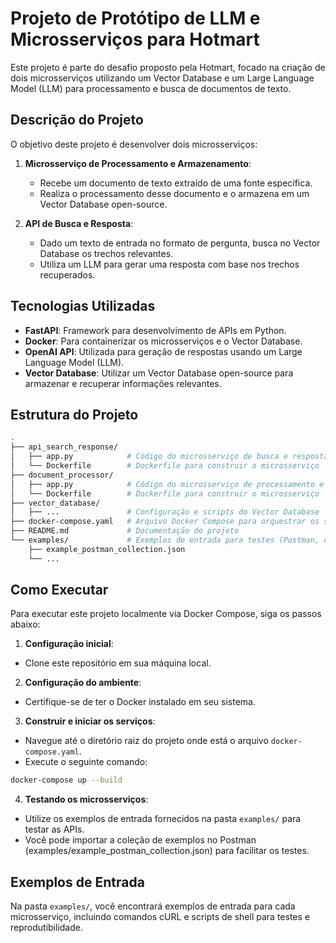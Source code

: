 # Projeto de Protótipo de LLM e Microsserviços para Hotmart
Este projeto é parte do desafio proposto pela Hotmart, focado na criação de dois microsserviços utilizando um Vector Database e um Large Language Model (LLM) para processamento e busca de documentos de texto.

## Descrição do Projeto
O objetivo deste projeto é desenvolver dois microsserviços:

1. **Microsserviço de Processamento e Armazenamento**:
    * Recebe um documento de texto extraído de uma fonte específica.
    * Realiza o processamento desse documento e o armazena em um Vector Database open-source.

2. **API de Busca e Resposta**:
    * Dado um texto de entrada no formato de pergunta, busca no Vector Database os trechos relevantes.
    * Utiliza um LLM para gerar uma resposta com base nos trechos recuperados.

## Tecnologias Utilizadas
* **FastAPI**: Framework para desenvolvimento de APIs em Python.
* **Docker**: Para containerizar os microsserviços e o Vector Database.
* **OpenAI API**: Utilizada para geração de respostas usando um Large Language Model (LLM).
* **Vector Database**: Utilizar um Vector Database open-source para armazenar e recuperar informações relevantes.

## Estrutura do Projeto
```bash
.
├── api_search_response/
│   ├── app.py            # Código do microsserviço de busca e resposta
│   └── Dockerfile        # Dockerfile para construir o microsserviço
├── document_processor/
│   ├── app.py            # Código do microsserviço de processamento e armazenamento
│   └── Dockerfile        # Dockerfile para construir o microsserviço
├── vector_database/
│   ├── ...               # Configuração e scripts do Vector Database
├── docker-compose.yaml   # Arquivo Docker Compose para orquestrar os serviços
├── README.md             # Documentação do projeto
└── examples/             # Exemplos de entrada para testes (Postman, cURL, etc)
    ├── example_postman_collection.json
    └── ...
```


## Como Executar
Para executar este projeto localmente via Docker Compose, siga os passos abaixo:

1. **Configuração inicial**:
* Clone este repositório em sua máquina local.

2. **Configuração do ambiente**:
* Certifique-se de ter o Docker instalado em seu sistema.

3. **Construir e iniciar os serviços**:
* Navegue até o diretório raiz do projeto onde está o arquivo `docker-compose.yaml`.
* Execute o seguinte comando:

```bash
docker-compose up --build
```

4. **Testando os microsserviços**:
* Utilize os exemplos de entrada fornecidos na pasta `examples/` para testar as APIs.
* Você pode importar a coleção de exemplos no Postman (examples/example_postman_collection.json) para facilitar os testes.

## Exemplos de Entrada
Na pasta `examples/`, você encontrará exemplos de entrada para cada microsserviço, incluindo comandos cURL e scripts de shell para testes e reprodutibilidade.